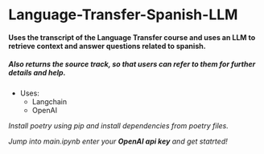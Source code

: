 # Language-Transfer-Spanish-LLM

#### Uses the transcript of the Language Transfer course and uses an LLM to retrieve context and answer questions related to spanish.

##### Also returns the source track, so that users can refer to them for further details and help.

- Uses:
  - Langchain
  - OpenAI


*Install poetry using pip and install dependencies from poetry files.* 

*Jump into main.ipynb enter your **OpenAI api key** and get statrted!*
